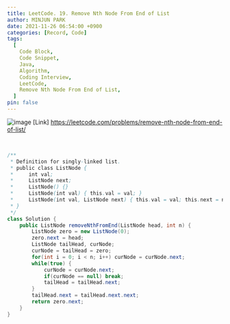 ```yaml
---
title: LeetCode. 19. Remove Nth Node From End of List
author: MINJUN PARK
date: 2021-11-26 06:54:00 +0900
categories: [Record, Code]
tags:
  [
    Code Block,
    Code Snippet,
    Java,
    Algorithm,
    Coding Interview,
    LeetCode,
    Remove Nth Node From End of List,
  ]
pin: false
---
```


![image](https://user-images.githubusercontent.com/55131164/143502763-a5d2b94b-072d-4ae3-a34e-63be478a4323.png)
[Link] <https://leetcode.com/problems/remove-nth-node-from-end-of-list/>

<br>

```java
/**
 * Definition for singly-linked list.
 * public class ListNode {
 *     int val;
 *     ListNode next;
 *     ListNode() {}
 *     ListNode(int val) { this.val = val; }
 *     ListNode(int val, ListNode next) { this.val = val; this.next = next; }
 * }
 */
class Solution {
    public ListNode removeNthFromEnd(ListNode head, int n) {
        ListNode zero = new ListNode(0);
        zero.next = head;
        ListNode tailHead, curNode;
        curNode = tailHead = zero;
        for(int i = 0; i < n; i++) curNode = curNode.next;
        while(true) {
            curNode = curNode.next;
            if(curNode == null) break;
            tailHead = tailHead.next;
        }
        tailHead.next = tailHead.next.next;
        return zero.next;
    }
}
```
